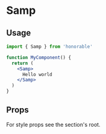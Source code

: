 # Samp

## Usage

```jsx
import { Samp } from 'honorable'

function MyComponent() {
  return (
    <Samp>
      Hello world
    </Samp>
  )
}
```

## Props

For style props see the section's root.
